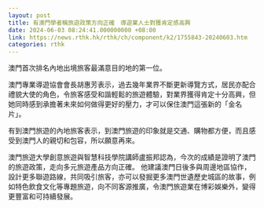```yaml
---
layout: post
title: 有澳門學者稱旅遊政策方向正確　導遊業人士對獲肯定感高興　
date: 2024-06-03 08:24:41.000000000 +08:00
link: https://news.rthk.hk/rthk/ch/component/k2/1755843-20240603.htm
categories: rthk
---
```


澳門首次排名內地出境旅客最滿意目的地的第一位。

澳門專業導遊協會會長胡惠芳表示，過去幾年業界不斷更新導覽方式，居民亦配合禮貌大使的角色，令旅客感受和諧輕鬆的旅遊體驗，對業界獲得肯定十分高興，但她同時感到承擔著未來如何做得更好的壓力，才可以保住澳門這張新的「金名片」。

有到澳門旅遊的內地旅客表示，到澳門旅遊的印象就是交通、購物都方便，而且感受到澳門人的親切和包容，所以願意再來。

澳門旅遊大學創意旅遊與智慧科技學院講師盧振邦認為，今次的成績是證明了澳門的旅遊政策，走向多元旅遊產品方向正確。 他建議澳門日後多與周邊地區協作，設計更多聯遊路線，共同吸引旅客，亦可以發掘更多澳門世遺歷史城區的故事，例如特色飲食文化等專題旅遊，向不同客源推廣，令澳門旅遊業在博彩娛樂外，變得更豐富和可持續發展。
